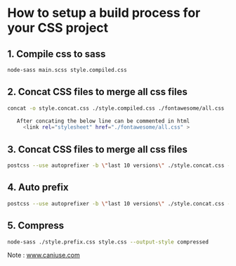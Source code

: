 # How to setup a build process for your CSS project


##    1. Compile css to sass
```sh
node-sass main.scss style.compiled.css
```

##    2. Concat CSS files to merge all css files

```bash
concat -o style.concat.css ./style.compiled.css ./fontawesome/all.css

   After concating the below line can be commented in html
     <link rel="stylesheet" href="./fontawesome/all.css" >
```      

##    3. Concat CSS files to merge all css files

```bash
postcss --use autoprefixer -b \"last 10 versions\" ./style.concat.css -o ./style.prefix.css
```

##    4. Auto prefix

```bash
postcss --use autoprefixer -b \"last 10 versions\" ./style.concat.css -o ./style.prefix.css
```

##   5.  Compress

```bash
node-sass ./style.prefix.css style.css --output-style compressed
```

Note : www.caniuse.com